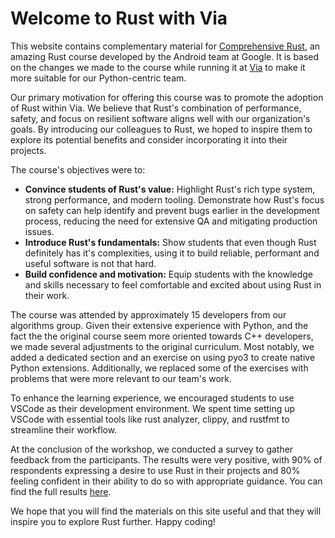 # Welcome to Rust with Via

This website contains complementary material for 
[Comprehensive Rust](https://google.github.io/comprehensive-rust/), 
an amazing Rust course developed by the Android team at Google. 
It is based on the changes we made to the course while running it at 
[Via](https://ridewithvia.com/)
to make it more suitable for our Python-centric team. 

Our primary motivation for offering this course was to promote the adoption of Rust within Via. 
We believe that Rust's combination of performance, safety, and focus on resilient software aligns well with our organization's goals.
By introducing our colleagues to Rust, we hoped to inspire them to explore its potential benefits and consider incorporating it into their projects.

The course's objectives were to:
* **Convince students of Rust's value:** Highlight Rust's rich type system, strong performance, and modern tooling. 
Demonstrate how Rust's focus on safety can help identify and prevent bugs earlier in the development process, reducing the need for extensive QA and mitigating production issues.
* **Introduce Rust's fundamentals:** Show students that even though Rust definitely has it's complexities, using it to build reliable, performant and useful software is not that hard.
* **Build confidence and motivation:** Equip students with the knowledge and skills necessary to feel comfortable and excited about using Rust in their work.

The course was attended by approximately 15 developers from our algorithms group. Given their extensive experience with Python, and the fact the the original course seem more oriented towards C++ developers, we made several adjustments to the original curriculum. 
Most notably, we added a dedicated section and an exercise on using pyo3 to create native Python extensions. Additionally, we replaced some of the exercises with problems that were more relevant to our team's work.

To enhance the learning experience, we encouraged students to use VSCode as their development environment. We spent time setting up VSCode with essential tools like rust analyzer, clippy, and rustfmt to streamline their workflow.

At the conclusion of the workshop, we conducted a survey to gather feedback from the participants. The results were very positive, with 90% of respondents expressing a desire to use Rust in their projects and 80% feeling confident in their ability to do so with appropriate guidance.
You can find the full results [here](survey.md).

We hope that you will find the materials on this site useful and that they will inspire you to explore Rust further. Happy coding!